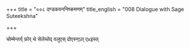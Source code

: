 +++
title = "००८ दण्डकवननिष्क्रमणम्"
title_english = "008 Dialogue with Sage Suteekshna"

+++


चोम्मेन्तर्य् फ़ोर् थे सेलेच्तेद् वलुएस् दोएस्न्ऽत् एxइस्त्

